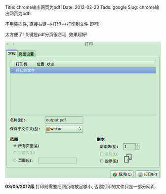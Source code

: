 Title: chrome输出网页为pdf!
Date: 2012-02-23
Tads: google
Slug: chrome输出网页为pdf!

不用装插件, 直接右键-->打印-->打印到文件 即可!

太方便了! 关键是pdf分页很合理, 效果超好!

![](_images/./chrome%E8%BE%93%E5%87%BA%E7%BD%91%E9%A1%B5%E4%B8%BApdf!/pasted_image.png)

**03/05/2012续**
打印前需要把网页缩放足够小, 否则打印的文件只是一部分网页.



